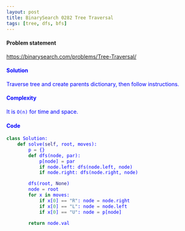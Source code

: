 ```yaml
---
layout: post
title: BinarySearch 0282 Tree Traversal
tags: [tree, dfs, bfs]
---
```


#### Problem statement

<a href="https://binarysearch.com/problems/Tree-Traversal/"> <font color = blue>https://binarysearch.com/problems/Tree-Traversal/

#### Solution
Traverse tree and create parents dictionary, then follow instructions.

#### Complexity
It is `O(n)` for time and space.

#### Code
```python
class Solution:
    def solve(self, root, moves):
        p = {}
        def dfs(node, par):
            p[node] = par
            if node.left: dfs(node.left, node)
            if node.right: dfs(node.right, node)

        dfs(root, None)
        node = root
        for x in moves:
            if x[0] == "R": node = node.right
            if x[0] == "L": node = node.left
            if x[0] == "U": node = p[node]

        return node.val
```
